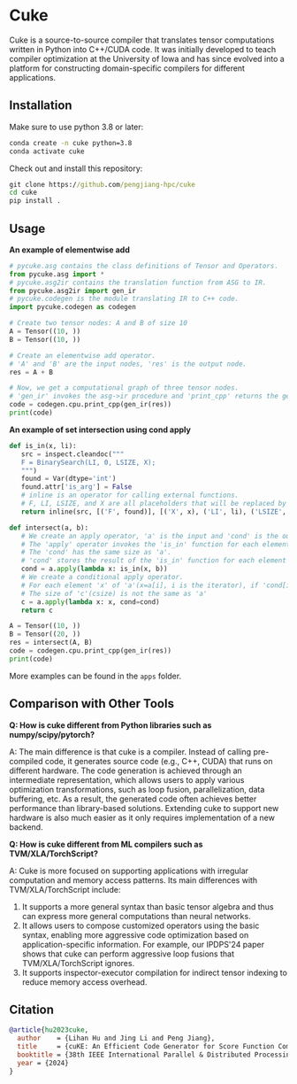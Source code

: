 # Cuke
Cuke is a source-to-source compiler that translates tensor computations written in Python into C++/CUDA code.
It was initially developed to teach compiler optimization at the University of Iowa and has since evolved into a platform for constructing domain-specific compilers  for different applications.


## Installation
Make sure to use python 3.8 or later:
```cmd
conda create -n cuke python=3.8
conda activate cuke 
```
Check out and install this repository:
```cmd
git clone https://github.com/pengjiang-hpc/cuke
cd cuke
pip install .
```


## Usage
**An example of elementwise add**
```python
# pycuke.asg contains the class definitions of Tensor and Operators.
from pycuke.asg import *
# pycuke.asg2ir contains the translation function from ASG to IR.
from pycuke.asg2ir import gen_ir
# pycuke.codegen is the module translating IR to C++ code. 
import pycuke.codegen as codegen

# Create two tensor nodes: A and B of size 10
A = Tensor((10, ))
B = Tensor((10, ))

# Create an elementwise add operator.
# 'A' and 'B' are the input nodes, 'res' is the output node. 
res = A + B

# Now, we get a computational graph of three tensor nodes.
# 'gen_ir' invokes the asg->ir procedure and 'print_cpp' returns the generated C++ code. 
code = codegen.cpu.print_cpp(gen_ir(res))
print(code)
```
**An example of set intersection using cond apply**
 ```python
def is_in(x, li):
    src = inspect.cleandoc("""
    F = BinarySearch(LI, 0, LSIZE, X);
    """)
    found = Var(dtype='int')
    found.attr['is_arg'] = False
    # inline is an operator for calling external functions. 
    # F, LI, LSIZE, and X are all placeholders that will be replaced by the tensor nodes.
    return inline(src, [('F', found)], [('X', x), ('LI', li), ('LSIZE', li._size()[0])])

def intersect(a, b):
    # We create an apply operator, 'a' is the input and 'cond' is the output.
    # The 'apply' operator invokes the 'is_in' function for each element of 'a'(x=a[i]).
    # The 'cond' has the same size as 'a'. 
    # 'cond' stores the result of the 'is_in' function for each element of 'a' in the corresponding position(cond[i]=is_in(a[i], b)).
    cond = a.apply(lambda x: is_in(x, b))
    # We create a conditional apply operator.
    # For each element 'x' of 'a'(x=a[i], i is the iterator), if 'cond[i]' is true, we make an assignment c[csize++]=a[i].
    # The size of 'c'(csize) is not the same as 'a' 
    c = a.apply(lambda x: x, cond=cond)
    return c

A = Tensor((10, ))
B = Tensor((20, ))
res = intersect(A, B)
code = codegen.cpu.print_cpp(gen_ir(res))
print(code)
 ```

More examples can be found in the ``apps`` folder. 


## Comparison with Other Tools
**Q: How is cuke different from Python libraries such as numpy/scipy/pytorch?**

A: The main difference is that cuke is a compiler. Instead of calling pre-compiled code, it generates source code (e.g., C++, CUDA) that runs on different hardware. The code generation is achieved through an intermediate representation, which allows users to apply various optimization transformations, such as loop fusion, parallelization, data buffering, etc. As a result, the generated code often achieves better performance than library-based solutions. Extending cuke to support new hardware is also much easier as it only requires implementation of a new backend. 

**Q: How is cuke different from ML compilers such as TVM/XLA/TorchScript?**

A: Cuke is more focused on supporting applications with irregular computation and memory access patterns. Its main differences with TVM/XLA/TorchScript include: 
1) It supports a more general syntax than basic tensor algebra and thus can express more general computations than neural networks. 
2) It allows users to compose customized operators using the basic syntax, enabling more aggressive code optimization based on application-specific information. For example, our IPDPS'24 paper shows that cuke can perform aggressive loop fusions that TVM/XLA/TorchScript ignores. 
3) It supports inspector-executor compilation for indirect tensor indexing to reduce memory access overhead. 

  

## Citation
```bibtex
@article{hu2023cuke,
  author    = {Lihan Hu and Jing Li and Peng Jiang},
  title     = {cuKE: An Efficient Code Generator for Score Function Computation in Knowledge Graph Embedding},
  booktitle = {38th IEEE International Parallel & Distributed Processing Symposium (IPDPS)},
  year = {2024}
}
```
